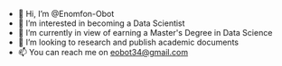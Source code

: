 - 👋 Hi, I’m @Enomfon-Obot
- 👀 I’m interested in becoming a Data Scientist
- 🌱 I’m currently in view of earning a Master's Degree in Data Science
- 💞️ I’m looking to research and publish academic documents
- 📫 You can reach me on eobot34@gmail.com

<!---
Enomfon-Obot/Enomfon-Obot is a ✨ special ✨ repository because its `README.md` (this file) appears on your GitHub profile.
You can click the Preview link to take a look at your changes.
--->
